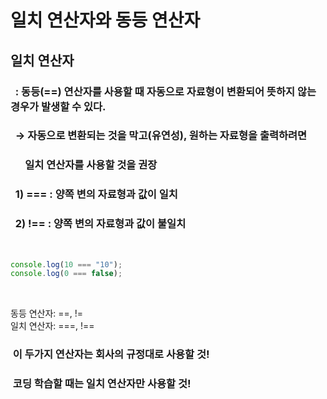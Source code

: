 # 일치 연산자와 동등 연산자

## 일치 연산자

### &nbsp; : 동등(==) 연산자를 사용할 때 자동으로 자료형이 변환되어 뜻하지 않는 경우가 발생할 수 있다.

### &nbsp; → 자동으로 변환되는 것을 막고(유연성), 원하는 자료형을 출력하려면   
### &nbsp;&nbsp;&nbsp;&nbsp;&nbsp; 일치 연산자를 사용할 것을 권장

### &nbsp; 1\) === : 양쪽 변의 자료형과 값이 일치

### &nbsp; 2\) !== : 양쪽 변의 자료형과 값이 불일치

<br />
  
```javascript
console.log(10 === "10");  
console.log(0 === false);
```  
<br />

동등 연산자: ==, !=  
일치 연산자: ===, !==

### &nbsp;이 두가지 연산자는 회사의 규정대로 사용할 것!

### &nbsp;코딩 학습할 때는 일치 연산자만 사용할 것!
